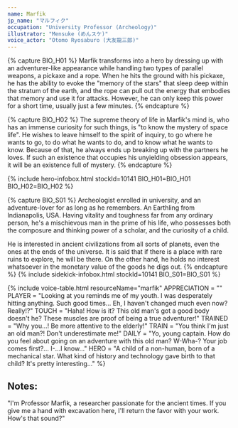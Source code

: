 ```yaml
---
name: Marfik
jp_name: "マルフィク"
occupation: "University Professor (Archeology)"
illustrator: "Mensuke (めんスケ)"
voice_actor: "Otomo Ryosaburo (大友龍三郎)"
---
```

{% capture BIO_H01 %}
Marfik transforms into a hero by dressing up with an adventurer-like appearance while handling two types of parallel weapons, a pickaxe and a rope. When he hits the ground with his pickaxe, he has the ability to evoke the "memory of the stars" that sleep deep within the stratum of the earth, and the rope can pull out the energy that embodies that memory and use it for attacks. However, he can only keep this power for a short time, usually just a few minutes.
{% endcapture %}

{% capture BIO_H02 %}
The supreme theory of life in Marfik's mind is, who has an immense curiosity for such things, is "to know the mystery of space life". He wishes to leave himself to the spirit of inquiry, to go where he wants to go, to do what he wants to do, and to know what he wants to know. Because of that, he always ends up breaking up with the partners he loves. If such an existence that occupies his unyielding obsession appears, it will be an existence full of mystery.
{% endcapture %}

{% include hero-infobox.html stockId=10141 BIO_H01=BIO_H01 BIO_H02=BIO_H02 %}

{% capture BIO_S01 %}
Archeologist enrolled in university, and an adventure-lover for as long as he remembers. An Earthling from Indianapolis, USA. Having vitality and toughness far from any ordinary person, he's a mischievous man in the prime of his life, who possesses both the composure and thinking power of a scholar, and the curiosity of a child.

He is interested in ancient civilizations from all sorts of planets, even the ones at the ends of the universe. It is said that if there is a place with rare ruins to explore, he will be there. On the other hand, he holds no interest whatsoever in the monetary value of the goods he digs out.
{% endcapture %}
{% include sidekick-infobox.html stockId=10141 BIO_S01=BIO_S01 %}

{% include voice-table.html resourceName="marfik"
APPRECIATION = ""
PLAYER = "Looking at you reminds me of my youth. I was desperately hitting anything. Such good times... Eh, I haven't changed much even now? Really!?"
TOUCH = "Haha! How is it? This old man's got a good body doesn't he? These muscles are proof of being a true adventurer!"
TRAINED = "Why you...! Be more attentive to the elderly!"
TRAIN = "You think I'm just an old man?! Don't underestimate me!"
DAILY = "Yo, young captain. How do you feel about going on an adventure with this old man? W-Wha-? Your job comes first?... I-...I know..."
HERO =  "A child of a non-human, born of a mechanical star. What kind of history and technology gave birth to that child? It's pretty interesting..."
%}

## Notes:

"I'm Professor Marfik, a researcher passionate for the ancient times. If you give me a hand with excavation here, I'll return the favor with your work. How's that sound?"
